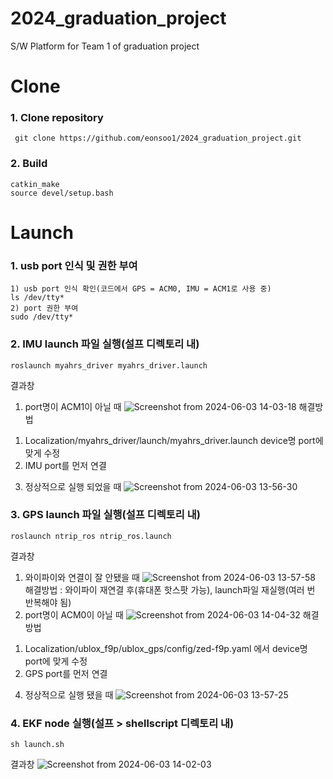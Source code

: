 # 2024_graduation_project
S/W Platform for Team 1 of graduation project

# Clone
### 1. Clone repository
```
 git clone https://github.com/eonsoo1/2024_graduation_project.git
```
### 2. Build
```
catkin_make
source devel/setup.bash
```
# Launch
### 1. usb port 인식 및 권한 부여 
```
1) usb port 인식 확인(코드에서 GPS = ACM0, IMU = ACM1로 사용 중)
ls /dev/tty*
2) port 권한 부여
sudo /dev/tty*
```
### 2. IMU launch 파일 실행(설프 디렉토리 내)
```
roslaunch myahrs_driver myahrs_driver.launch
```
결과창
1) port명이 ACM1이 아닐 때
![Screenshot from 2024-06-03 14-03-18](https://github.com/eonsoo1/2024_graduation_project/assets/138430886/e2be8f86-9930-4209-ab3a-7cfbb3bdcf6e)
해결방법
 1. Localization/myahrs_driver/launch/myahrs_driver.launch device명 port에 맞게 수정
 2. IMU port를 먼저 연결

3) 정상적으로 실행 되었을 때
![Screenshot from 2024-06-03 13-56-30](https://github.com/eonsoo1/2024_graduation_project/assets/138430886/ba1360ed-79fd-4496-96ef-293a3bfd345c)


### 3. GPS launch 파일 실행(설프 디렉토리 내)
```
roslaunch ntrip_ros ntrip_ros.launch
```
결과창
1) 와이파이와 연결이 잘 안됐을 때
![Screenshot from 2024-06-03 13-57-58](https://github.com/eonsoo1/2024_graduation_project/assets/138430886/1ccea63e-5fee-4464-a6d0-7410fc63f778)
해결방법 : 와이파이 재연결 후(휴대폰 핫스팟 가능), launch파일 재실행(여러 번 반복해야 됨) 
2) port명이 ACM0이 아닐 때
![Screenshot from 2024-06-03 14-04-32](https://github.com/eonsoo1/2024_graduation_project/assets/138430886/b29190e7-3879-49f0-a4f0-3766f63023c5)
해결방법
 1. Localization/ublox_f9p/ublox_gps/config/zed-f9p.yaml 에서 device명 port에 맞게 수정
 2. GPS port를 먼저 연결
    
4) 정상적으로 실행 됐을 때
![Screenshot from 2024-06-03 13-57-25](https://github.com/eonsoo1/2024_graduation_project/assets/138430886/d0450c3e-4d23-4adb-a6c2-d977cd7df767)

### 4. EKF node 실행(설프 > shellscript 디렉토리 내)
```
sh launch.sh
```
결과창
![Screenshot from 2024-06-03 14-02-03](https://github.com/eonsoo1/2024_graduation_project/assets/138430886/90144be2-85cb-4893-b012-390ad646981f)

